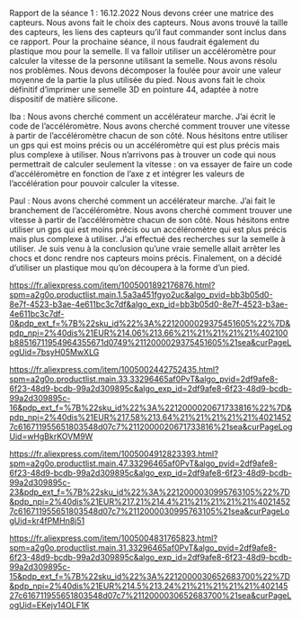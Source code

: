 Rapport de la séance 1 : 16.12.2022
Nous devons créer une matrice des capteurs. 
Nous avons fait le choix des capteurs. Nous avons trouvé la taille des capteurs, les liens des capteurs qu’il faut commander sont inclus dans ce rapport. Pour la prochaine séance, il nous faudrait également du plastique mou pour la semelle. 
Il va falloir utiliser un accéléromètre pour calculer la vitesse de la personne utilisant la semelle.
Nous avons résolu nos problèmes. 
Nous devons décomposer la foulée pour avoir une valeur moyenne de la partie la plus utilisée du pied. 
Nous avons fait le choix définitif d’imprimer une semelle 3D en pointure 44, adaptée à notre dispositif de matière silicone.

Iba : Nous avons cherché comment un accélérateur marche. J’ai écrit le code de l’accéléromètre. Nous avons cherché comment trouver une vitesse à partir de l’accéléromètre chacun de son côté.
Nous hésitons entre utiliser un gps qui est moins précis ou un accéléromètre qui est plus précis mais plus complexe à utiliser.
Nous n’arrivons pas à trouver un code qui nous permettrait de calculer seulement la vitesse : on va essayer de faire un code d’accéléromètre en fonction de l’axe z et intégrer les valeurs de l’accélération pour pouvoir calculer la vitesse. 

Paul : Nous avons cherché comment un accélérateur marche. J’ai fait le branchement de l’accéléromètre. Nous avons cherché comment trouver une vitesse à partir de l’accéléromètre chacun de son côté. 
Nous hésitons entre utiliser un gps qui est moins précis ou un accéléromètre qui est plus précis mais plus complexe à utiliser. 
J’ai effectué des recherches sur la semelle à utiliser. Je suis venu à la conclusion qu’une vraie semelle allait arrêter les chocs et donc rendre nos capteurs moins précis. Finalement, on a décidé d’utiliser un plastique mou qu’on découpera à la forme d’un pied.


 

https://fr.aliexpress.com/item/1005001892176876.html?spm=a2g0o.productlist.main.1.5a3a451fgyo2uc&algo_pvid=bb3b05d0-8e7f-4523-b3ae-4e611bc3c7df&algo_exp_id=bb3b05d0-8e7f-4523-b3ae-4e611bc3c7df-0&pdp_ext_f=%7B%22sku_id%22%3A%2212000029375451605%22%7D&pdp_npi=2%40dis%21EUR%214.06%213.66%21%21%21%21%21%402100b88516711954964355671d0749%2112000029375451605%21sea&curPageLogUid=7bsyH05MwXLG

https://fr.aliexpress.com/item/1005002442752435.html?spm=a2g0o.productlist.main.33.33296465af0PvT&algo_pvid=2df9afe8-6f23-48d9-bcdb-99a2d309895c&algo_exp_id=2df9afe8-6f23-48d9-bcdb-99a2d309895c-16&pdp_ext_f=%7B%22sku_id%22%3A%2212000020671733816%22%7D&pdp_npi=2%40dis%21EUR%217.58%213.64%21%21%21%21%21%40214527c616711955651803548d07c7%2112000020671733816%21sea&curPageLogUid=wHgBkrKOVM9W

https://fr.aliexpress.com/item/1005004912823393.html?spm=a2g0o.productlist.main.47.33296465af0PvT&algo_pvid=2df9afe8-6f23-48d9-bcdb-99a2d309895c&algo_exp_id=2df9afe8-6f23-48d9-bcdb-99a2d309895c-23&pdp_ext_f=%7B%22sku_id%22%3A%2212000030995763105%22%7D&pdp_npi=2%40dis%21EUR%217.21%214.4%21%21%21%21%21%40214527c616711955651803548d07c7%2112000030995763105%21sea&curPageLogUid=kr4fPMHn8j51

https://fr.aliexpress.com/item/1005004831765823.html?spm=a2g0o.productlist.main.31.33296465af0PvT&algo_pvid=2df9afe8-6f23-48d9-bcdb-99a2d309895c&algo_exp_id=2df9afe8-6f23-48d9-bcdb-99a2d309895c-15&pdp_ext_f=%7B%22sku_id%22%3A%2212000030652683700%22%7D&pdp_npi=2%40dis%21EUR%214.5%213.24%21%21%21%21%21%40214527c616711955651803548d07c7%2112000030652683700%21sea&curPageLogUid=EKejv14OLF1K


